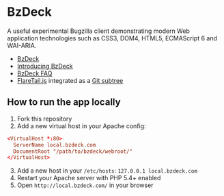 # BzDeck

A useful experimental Bugzilla client demonstrating modern Web application technologies such as CSS3, DOM4, HTML5, ECMAScript 6 and WAI-ARIA.

* [BzDeck](https://www.bzdeck.com/)
* [Introducing BzDeck](https://www.bzdeck.com/about/)
* [BzDeck FAQ](https://www.bzdeck.com/faq/)
* [FlareTail.js](https://github.com/kyoshino/flaretail.js) integrated as a [Git subtree](http://blogs.atlassian.com/2013/05/alternatives-to-git-submodule-git-subtree/)

## How to run the app locally

1. Fork this repository
2. Add a new virtual host in your Apache config:
  ```conf
  <VirtualHost *:80>
    ServerName local.bzdeck.com
    DocumentRoot "/path/to/bzdeck/webroot/"
  </VirtualHost>
  ```

3. Add a new host in your `/etc/hosts`: `127.0.0.1 local.bzdeck.com`
4. Restart your Apache server with PHP 5.4+ enabled
5. Open `http://local.bzdeck.com/` in your browser
